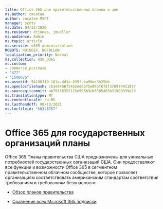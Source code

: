 ```yaml
---
title: Office 365 для правительственных планов и цен
ms.author: cmcatee
author: cmcatee-MSFT
manager: scotv
ms.date: 04/21/2020
ms.reviewer: drjones, jmueller
ms.audience: Admin
ms.topic: article
ms.service: o365-administration
ROBOTS: NOINDEX, NOFOLLOW
localization_priority: Normal
ms.collection: Adm_O365
ms.custom:
- commerce_purchase
- "477"
- "1500026"
ms.assetid: 541063f0-181a-4d1a-895f-ea90ec3b29bb
ms.openlocfilehash: c53e9468f54b2ed8b75e89af6f8f376974411037
ms.sourcegitcommit: ab75f66355116e995b3cb5505465b31989339e28
ms.translationtype: MT
ms.contentlocale: ru-RU
ms.lasthandoff: 08/13/2021
ms.locfileid: "58328757"
---
```

# <a name="office-365-government-plans"></a>Office 365 для государственных организаций планы

Office 365 Планы правительства США предназначены для уникальных потребностей государственных организаций США. Они предоставляют все функции и возможности Office 365 в сегментном правительственном облачном сообществе, которое позволяет организациям соответствовать американским стандартам соответствия требованиям и требованиям безопасности.
  
- [Обзор планов правительства](https://products.office.com/government/compare-office-365-government-plans)

- [Сравнение всех Microsoft 365 подписки](https://products.office.com/business/compare-more-office-365-for-business-plans)